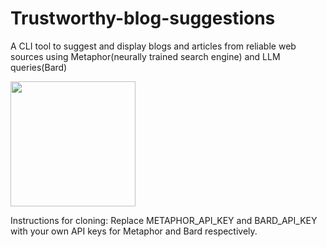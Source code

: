 # Trustworthy-blog-suggestions
A CLI tool to suggest and display blogs and articles from reliable web sources using Metaphor(neurally trained search engine) and LLM queries(Bard)

<img src="/Trustworthy.gif?raw=true" width="200px">

Instructions for cloning:
Replace METAPHOR_API_KEY and BARD_API_KEY with your own API keys for Metaphor and Bard respectively.
